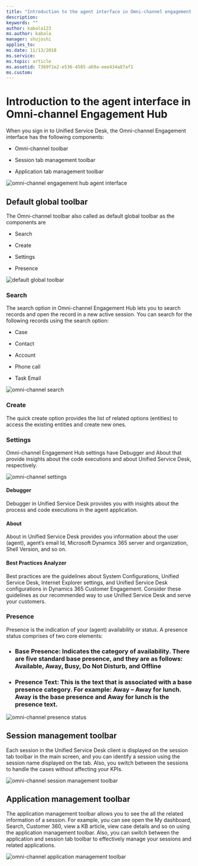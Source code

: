 ```yaml
---
title: "Introduction to the agent interface in Omni-channel engagement hub"
description: 
keywords: ""
author: kabala123
ms.author: kabala
manager: shujoshi
applies_to: 
ms.date: 11/13/2018
ms.service: 
ms.topic: article
ms.assetid: 7369f1e2-e536-4585-a69a-eee434a87af1
ms.custom: 
---
```

# Introduction to the agent interface in Omni-channel Engagement Hub

When you sign in to Unified Service Desk, the Omni-channel Engagement interface has the following components:

-   Omni-channel toolbar

-   Session tab management toolbar

-   Application tab management toolbar

![omni-channel engagement hub agent interface](media/oc-usd-agent-interface.png "Omni-channel engagement hub agent interface")  

## Default global toolbar

The Omni-channel toolbar also called as default global toolbar as the components are

-   Search

-   Create

-   Settings

-   Presence

![default global toolbar](media/oc-usd-global-toolbar.png "Default global toolbar")  

### Search

The search option in Omni-channel Engagement Hub lets you to search records and open the record in a new active session. You can search for the following records using the search option:

-   Case

-   Contact

-   Account

-   Phone call

-   Task Email

![omni-channel search](media/oc-usd-search.png "Omni-channel search")  

### Create

The quick create option provides the list of related options (entities) to access the existing entities and create new ones.

### Settings

Omni-channel Engagement Hub settings have Debugger and About that provide insights about the code executions and about Unified Service Desk, respectively.

![omni-channel settings](media/oc-usd-settings.png "Omni-channel settings")  

#### Debugger

Debugger in Unified Service Desk provides you with insights about the process and code executions in the agent application.

#### About

About in Unified Service Desk provides you information about the user (agent), agent’s email Id, Microsoft Dynamics 365 server and organization, Shell Version, and so on.

#### Best Practices Analyzer

Best practices are the guidelines about System Configurations, Unified Service Desk, Internet Explorer settings, and Unified Service Desk configurations in Dynamics 365 Customer Engagement. Consider these guidelines as our recommended way to use Unified Service Desk and serve your customers.

### Presence

Presence is the indication of your (agent) availability or status. A presence status comprises of two core elements:

-   ### Base Presence: Indicates the category of availability. There are five standard base presence, and they are as follows: Available, Away, Busy, Do Not Disturb, and Offline

-   ### Presence Text: This is the text that is associated with a base presence category. For example: Away – Away for lunch. Away is the base presence and Away for lunch is the presence text.

![omni-channel presence status](media/oc-usd-presence.png "Omni-channel presence status")  

## Session management toolbar

Each session in the Unified Service Desk client is displayed on the session tab toolbar in the main screen, and you can identify a session using the session name displayed on the tab. Also, you switch between the sessions to handle the cases without affecting your KPIs.

![omni-channel session management toolbar](media/oc-usd-session-management-toolbar.png "Omni-channel session management toolbar")  

## Application management toolbar

The application management toolbar allows you to see the all the related information of a session. For example, you can see open the My dashboard, Search, Customer 360, view a KB article, view case details and so on using the application management toolbar. Also, you can switch between the application and session tab toolbar to effectively manage your sessions and related applications.

![omni-channel application management toolbar](media/oc-usd-application-management-toolbar.png "Omni-channel application management toolbar")  

